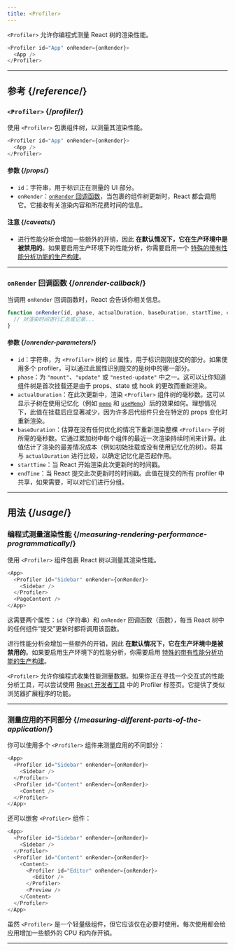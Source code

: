 ```yaml
---
title: <Profiler>
---
```


<Intro>

`<Profiler>` 允许你编程式测量 React 树的渲染性能。

```js
<Profiler id="App" onRender={onRender}>
  <App />
</Profiler>
```

</Intro>

<InlineToc />

---

## 参考 {/*reference*/}

### `<Profiler>` {/*profiler*/}

使用 `<Profiler>` 包裹组件树，以测量其渲染性能。

```js
<Profiler id="App" onRender={onRender}>
  <App />
</Profiler>
```

#### 参数 {/*props*/}

* `id`：字符串，用于标识正在测量的 UI 部分。
* `onRender`：[`onRender` 回调函数](#onrender-callback)，当包裹的组件树更新时，React 都会调用它。它接收有关渲染内容和所花费时间的信息。

#### 注意 {/*caveats*/}

* 进行性能分析会增加一些额外的开销，因此 **在默认情况下，它在生产环境中是被禁用的**。如果要启用生产环境下的性能分析，你需要启用一个 [特殊的带有性能分析功能的生产构建](https://fb.me/react-profiling)。

---

### `onRender` 回调函数 {/*onrender-callback*/}

当调用 `onRender` 回调函数时，React 会告诉你相关信息。

```js
function onRender(id, phase, actualDuration, baseDuration, startTime, commitTime) {
  // 对渲染时间进行汇总或记录...
}
```

#### 参数 {/*onrender-parameters*/}

* `id`：字符串，为 `<Profiler>` 树的 `id` 属性，用于标识刚刚提交的部分。如果使用多个 profiler，可以通过此属性识别提交的是树中的哪一部分。
* `phase`：为 `"mount"`、`"update"` 或 `"nested-update"` 中之一。这可以让你知道组件树是首次挂载还是由于 props、state 或 hook 的更改而重新渲染。
* `actualDuration`：在此次更新中，渲染 `<Profiler>` 组件树的毫秒数。这可以显示子树在使用记忆化（例如 [`memo`](/reference/react/memo) 和 [`useMemo`](/reference/react/useMemo)）后的效果如何。理想情况下，此值在挂载后应显著减少，因为许多后代组件只会在特定的 props 变化时重新渲染。
* `baseDuration`：估算在没有任何优化的情况下重新渲染整棵 `<Profiler>` 子树所需的毫秒数。它通过累加树中每个组件的最近一次渲染持续时间来计算。此值估计了渲染的最差情况成本（例如初始挂载或没有使用记忆化的树）。将其与 `actualDuration` 进行比较，以确定记忆化是否起作用。
* `startTime`：当 React 开始渲染此次更新时的时间戳。
* `endTime`：当 React 提交此次更新时的时间戳。此值在提交的所有 profiler 中共享，如果需要，可以对它们进行分组。

---

## 用法 {/*usage*/}

### 编程式测量渲染性能 {/*measuring-rendering-performance-programmatically*/}

使用 `<Profiler>` 组件包裹 React 树以测量其渲染性能。

```js {2,4}
<App>
  <Profiler id="Sidebar" onRender={onRender}>
    <Sidebar />
  </Profiler>
  <PageContent />
</App>
```

这需要两个属性：`id`（字符串）和 `onRender` 回调函数（函数），每当 React 树中的任何组件“提交”更新时都将调用该函数。

<Pitfall>

进行性能分析会增加一些额外的开销，因此 **在默认情况下，它在生产环境中是被禁用的**。如果要启用生产环境下的性能分析，你需要启用 [特殊的带有性能分析功能的生产构建](https://fb.me/react-profiling)。

</Pitfall>

<Note>

`<Profiler>` 允许你编程式收集性能测量数据。如果你正在寻找一个交互式的性能分析工具，可以尝试使用 [React 开发者工具](/learn/react-developer-tools) 中的 Profiler 标签页。它提供了类似浏览器扩展程序的功能。

</Note>

---

### 测量应用的不同部分 {/*measuring-different-parts-of-the-application*/}

你可以使用多个 `<Profiler>` 组件来测量应用的不同部分：

```js {5,7}
<App>
  <Profiler id="Sidebar" onRender={onRender}>
    <Sidebar />
  </Profiler>
  <Profiler id="Content" onRender={onRender}>
    <Content />
  </Profiler>
</App>
```

还可以嵌套 `<Profiler>` 组件：

```js {5,7,9,12}
<App>
  <Profiler id="Sidebar" onRender={onRender}>
    <Sidebar />
  </Profiler>
  <Profiler id="Content" onRender={onRender}>
    <Content>
      <Profiler id="Editor" onRender={onRender}>
        <Editor />
      </Profiler>
      <Preview />
    </Content>
  </Profiler>
</App>
```

虽然 `<Profiler>` 是一个轻量级组件，但它应该仅在必要时使用。每次使用都会给应用增加一些额外的 CPU 和内存开销。

---

